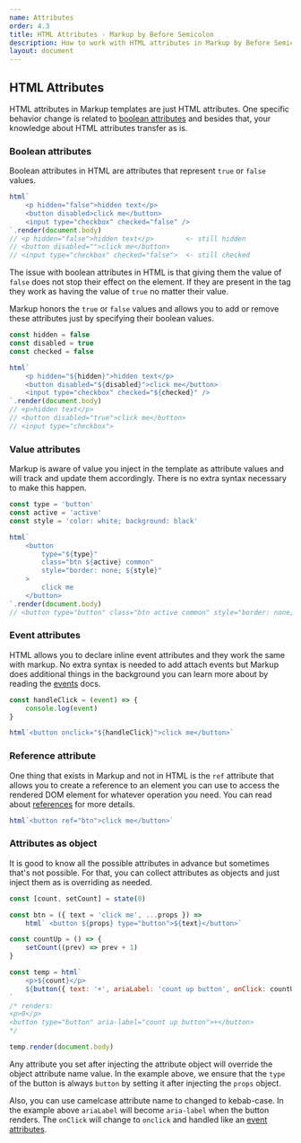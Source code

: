 ```yaml
---
name: Attributes
order: 4.3
title: HTML Attributes - Markup by Before Semicolon
description: How to work with HTML attributes in Markup by Before Semicolon
layout: document
---
```


## HTML Attributes

HTML attributes in Markup templates are just HTML attributes. One specific behavior change is related to [boolean attributes](https://developer.mozilla.org/en-US/docs/Glossary/Boolean/HTML) and besides that, your knowledge about HTML attributes transfer as is.

### Boolean attributes

Boolean attributes in HTML are attributes that represent `true` or `false` values.

```javascript
html`
    <p hidden="false">hidden text</p>
    <button disabled>click me</button>
    <input type="checkbox" checked="false" />
`.render(document.body)
// <p hidden="false">hidden text</p>        <- still hidden
// <button disabled="">click me</button>
// <input type="checkbox" checked="false">  <- still checked
```

The issue with boolean attributes in HTML is that giving them the value of `false` does not stop their effect on the element. If they are present in the tag they work as having the value of `true` no matter their value.

Markup honors the `true` or `false` values and allows you to add or remove these attributes just by specifying their boolean values.

```javascript
const hidden = false
const disabled = true
const checked = false

html`
    <p hidden="${hidden}">hidden text</p>
    <button disabled="${disabled}">click me</button>
    <input type="checkbox" checked="${checked}" />
`.render(document.body)
// <p>hidden text</p>
// <button disabled="true">click me</button>
// <input type="checkbox">
```

### Value attributes

Markup is aware of value you inject in the template as attribute values and will track and update them accordingly. There is no extra syntax necessary to make this happen.

```javascript
const type = 'button'
const active = 'active'
const style = 'color: white; background: black'

html`
    <button
        type="${type}"
        class="btn ${active} common"
        style="border: none; ${style}"
    >
        click me
    </button>
`.render(document.body)
// <button type="button" class="btn active common" style="border: none; color: white; background: black">click me</button>
```

### Event attributes

HTML allows you to declare inline event attributes and they work the same with markup. No extra syntax is needed to add attach events but Markup does additional things in the background you can learn more about by reading the [events](./events.md) docs.

```javascript
const handleClick = (event) => {
    console.log(event)
}

html`<button onclick="${handleClick}">click me</button>`
```

### Reference attribute

One thing that exists in Markup and not in HTML is the `ref` attribute that allows you to create a reference to an element you can use to access the rendered DOM element for whatever operation you need. You can read about [references](./ref.md) for more details.

```javascript
html`<button ref="btn">click me</button>`
```

### Attributes as object

It is good to know all the possible attributes in advance but sometimes that's not possible. For that, you can collect attributes as objects and just inject them as is overriding as needed.

```javascript
const [count, setCount] = state(0)

const btn = ({ text = 'click me', ...props }) =>
    html` <button ${props} type="button">${text}</button>`

const countUp = () => {
    setCount((prev) => prev + 1)
}

const temp = html`
    <p>${count}</p>
    ${button({ text: '+', ariaLabel: 'count up button', onClick: countUp })}
`
/* renders:
<p>0</p>
<button type="button" aria-label="count up button">+</button>
*/

temp.render(document.body)
```

Any attribute you set after injecting the attribute object will override the object attribute name value. In the example above, we ensure that the `type` of the button is always `button` by setting it after injecting the `props` object.

Also, you can use camelcase attribute name to changed to kebab-case. In the example above `ariaLabel` will become `aria-label` when the button renders. The `onClick` will change to `onclick` and handled like an [event attributes](#event-attributes).

